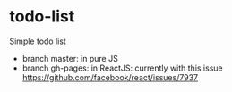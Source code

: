 # todo-list
Simple todo list 

- branch master: in pure JS
- branch gh-pages: in ReactJS: currently with this issue https://github.com/facebook/react/issues/7937